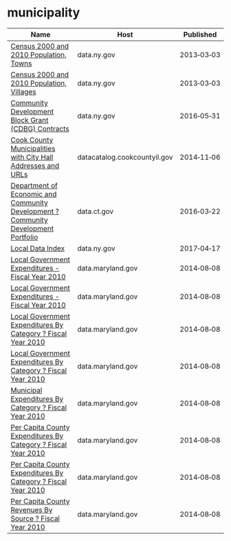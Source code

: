 # municipality

Name | Host | Published
---- | ---- | ---------
[Census 2000 and 2010 Population, Towns](../datasets/fqf5-9nc2.md) | data.ny.gov | 2013&#x2011;03&#x2011;03
[Census 2000 and 2010 Population, Villages](../datasets/gxct-stum.md) | data.ny.gov | 2013&#x2011;03&#x2011;03
[Community Development Block Grant (CDBG) Contracts](../datasets/n9bu-8eic.md) | data.ny.gov | 2016&#x2011;05&#x2011;31
[Cook County Municipalities with City Hall Addresses and URLs](../datasets/ybvh-5bzv.md) | datacatalog.cookcountyil.gov | 2014&#x2011;11&#x2011;06
[Department of Economic and Community Development ? Community Development Portfolio](../datasets/adkf-vin2.md) | data.ct.gov | 2016&#x2011;03&#x2011;22
[Local Data Index](../datasets/mxu7-dpdx.md) | data.ny.gov | 2017&#x2011;04&#x2011;17
[Local Government Expenditures - Fiscal Year 2010](../datasets/sem9-aqf8.md) | data.maryland.gov | 2014&#x2011;08&#x2011;08
[Local Government Expenditures - Fiscal Year 2010](../datasets/sem9-aqf8.md) | data.maryland.gov | 2014&#x2011;08&#x2011;08
[Local Government Expenditures By Category ? Fiscal Year 2010](../datasets/aid4-m6ib.md) | data.maryland.gov | 2014&#x2011;08&#x2011;08
[Local Government Expenditures By Category ? Fiscal Year 2010](../datasets/aid4-m6ib.md) | data.maryland.gov | 2014&#x2011;08&#x2011;08
[Municipal Expenditures By Category ? Fiscal Year 2010](../datasets/6ndv-zvyu.md) | data.maryland.gov | 2014&#x2011;08&#x2011;08
[Per Capita County Expenditures By Category ? Fiscal Year 2010](../datasets/a4ed-p662.md) | data.maryland.gov | 2014&#x2011;08&#x2011;08
[Per Capita County Expenditures By Category ? Fiscal Year 2010](../datasets/a4ed-p662.md) | data.maryland.gov | 2014&#x2011;08&#x2011;08
[Per Capita County Revenues By Source ? Fiscal Year 2010](../datasets/bu35-imdp.md) | data.maryland.gov | 2014&#x2011;08&#x2011;08

